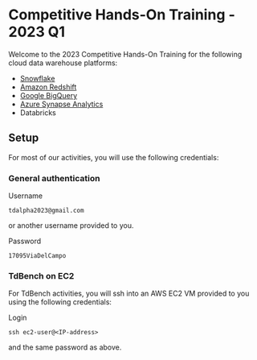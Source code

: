 # Competitive Hands-On Training - 2023 Q1

Welcome to the 2023 Competitive Hands-On Training for the following cloud data warehouse platforms:

- [Snowflake](snowflake.md)
- [Amazon Redshift](redshift.md)
- [Google BigQuery](bigquery.md)
- [Azure Synapse Analytics](synapse.md)
- Databricks

## Setup

For most of our activities, you will use the following credentials:

### General authentication

Username
```
tdalpha2023@gmail.com
```
or another username provided to you.

Password
```
17095ViaDelCampo
```

### TdBench on EC2

For TdBench activities, you will ssh into an AWS EC2 VM provided to you using the following credentials:

Login
```
ssh ec2-user@<IP-address>
```
and the same password as above.

